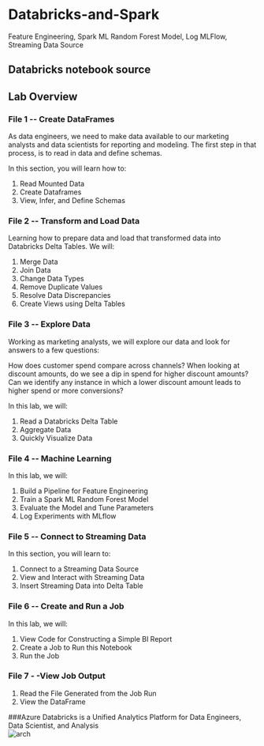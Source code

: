 # Databricks-and-Spark
 Feature Engineering, Spark ML Random Forest Model, Log MLFlow, Streaming Data Source
 


## Databricks notebook source
  

## Lab Overview

### File 1 -- Create DataFrames

As data engineers, we need to make data available to our marketing analysts and data scientists for reporting and modeling. The first step in that process, is to read in data and define schemas.

In this section, you will learn how to:

1. Read Mounted Data
2. Create Dataframes
3. View, Infer, and Define Schemas   


### File 2 -- Transform and Load Data

Learning how to prepare data and load that transformed data into Databricks Delta Tables. We will:

1. Merge Data
2. Join Data
3. Change Data Types
4. Remove Duplicate Values
5. Resolve Data Discrepancies
6. Create Views using Delta Tables

### File 3 -- Explore Data

Working as marketing analysts, we will explore our data and look for answers to a few questions:

How does customer spend compare across channels?
When looking at discount amounts, do we see a dip in spend for higher discount amounts?
Can we identify any instance in which a lower discount amount leads to higher spend or more conversions?

In this lab, we will:
1. Read a Databricks Delta Table
2. Aggregate Data
3. Quickly Visualize Data

### File 4 -- Machine Learning
In this lab, we will:

1. Build a Pipeline for Feature Engineering
2. Train a Spark ML Random Forest Model
3. Evaluate the Model and Tune Parameters
4. Log Experiments with MLflow


### File 5 -- Connect to Streaming Data

In this section, you will learn to:
1. Connect to a Streaming Data Source
2. View and Interact with Streaming Data
3. Insert Streaming Data into Delta Table


### File 6 -- Create and Run a Job

In this lab, we will:

1. View Code for Constructing a Simple BI Report
2. Create a Job to Run this Notebook
3. Run the Job

### File 7 - -View Job Output

1. Read the File Generated from the Job Run
2. View the DataFrame

###Azure Databricks is a Unified Analytics Platform for Data Engineers, Data Scientist, and Analysis  
![arch](https://kpistoropen.blob.core.windows.net/collateral/roadshow/azure_roadshow_1.png)
